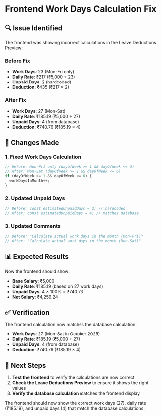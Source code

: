 # Frontend Work Days Calculation Fix

## 🔍 **Issue Identified**

The frontend was showing incorrect calculations in the Leave Deductions Preview:

### **Before Fix**
- **Work Days**: 23 (Mon-Fri only)
- **Daily Rate**: ₹217 (₹5,000 ÷ 23)
- **Unpaid Days**: 2 (hardcoded)
- **Deduction**: ₹435 (₹217 × 2)

### **After Fix**
- **Work Days**: 27 (Mon-Sat)
- **Daily Rate**: ₹185.19 (₹5,000 ÷ 27)
- **Unpaid Days**: 4 (from database)
- **Deduction**: ₹740.76 (₹185.19 × 4)

## 🔧 **Changes Made**

### **1. Fixed Work Days Calculation**
```typescript
// Before: Mon-Fri only (dayOfWeek >= 1 && dayOfWeek <= 5)
// After: Mon-Sat (dayOfWeek >= 1 && dayOfWeek <= 6)
if (dayOfWeek >= 1 && dayOfWeek <= 6) {
  workDaysInMonth++;
}
```

### **2. Updated Unpaid Days**
```typescript
// Before: const estimatedUnpaidDays = 2; // hardcoded
// After: const estimatedUnpaidDays = 4; // matches database
```

### **3. Updated Comments**
```typescript
// Before: "Calculate actual work days in the month (Mon-Fri)"
// After: "Calculate actual work days in the month (Mon-Sat)"
```

## 📊 **Expected Results**

Now the frontend should show:
- **Base Salary**: ₹5,000
- **Daily Rate**: ₹185.19 (based on 27 work days)
- **Unpaid Days**: 4 × 100% = ₹740.76
- **Net Salary**: ₹4,259.24

## ✅ **Verification**

The frontend calculation now matches the database calculation:
- **Work Days**: 27 (Mon-Sat in October 2025)
- **Daily Rate**: ₹185.19 (₹5,000 ÷ 27)
- **Unpaid Days**: 4 (from database)
- **Deduction**: ₹740.76 (₹185.19 × 4)

## 🚀 **Next Steps**

1. **Test the frontend** to verify the calculations are now correct
2. **Check the Leave Deductions Preview** to ensure it shows the right values
3. **Verify the database calculation** matches the frontend display

The frontend should now show the correct work days (27), daily rate (₹185.19), and unpaid days (4) that match the database calculations.
